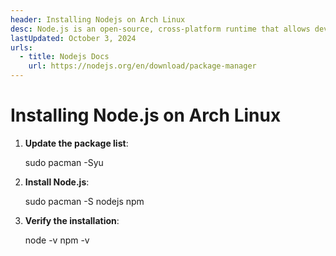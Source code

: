 ```yaml
---
header: Installing Nodejs on Arch Linux
desc: Node.js is an open-source, cross-platform runtime that allows developers to execute JavaScript on the server side.
lastUpdated: October 3, 2024
urls:
  - title: Nodejs Docs
    url: https://nodejs.org/en/download/package-manager
---
```


# Installing Node.js on Arch Linux

1. **Update the package list**:
   
   sudo pacman -Syu

2. **Install Node.js**:
   
   sudo pacman -S nodejs npm

3. **Verify the installation**:
   
   node -v
   npm -v
